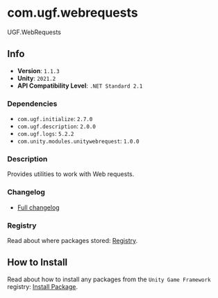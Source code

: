 # com.ugf.webrequests

UGF.WebRequests

## Info

- **Version**: `1.1.3`
- **Unity**: `2021.2`
- **API Compatibility Level**: `.NET Standard 2.1`

### Dependencies

- `com.ugf.initialize`: `2.7.0`
- `com.ugf.description`: `2.0.0`
- `com.ugf.logs`: `5.2.2`
- `com.unity.modules.unitywebrequest`: `1.0.0`


### Description

Provides utilities to work with Web requests.

### Changelog

- [Full changelog](changelog.md)

### Registry

Read about where packages stored: [Registry](https://github.com/unity-game-framework/organization/blob/main/docs/registry.md).

## How to Install

Read about how to install any packages from the `Unity Game Framework` registry: [Install Package](https://github.com/unity-game-framework/organization/blob/main/docs/install-packages.md).
